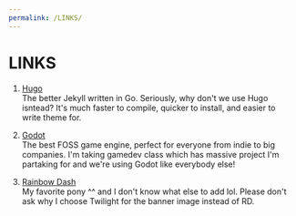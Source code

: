 ```yaml
---
permalink: /LINKS/
---
```


# LINKS

1. [Hugo](https://gohugo.io/)<br>
The better Jekyll written in Go.
Seriously, why don't we use Hugo isntead? It's much faster to compile, quicker to install, and easier to write theme for.

2. [Godot](https://godotengine.org/)<br>
The best FOSS game engine, perfect for everyone from indie to big companies.
I'm taking gamedev class which has massive project I'm partaking for and we're using Godot like everybody else! 

3. [Rainbow Dash](https://mlp.fandom.com/wiki/Rainbow_Dash)<br>
My favorite pony ^^ and I don't know what else to add lol. Please don't ask why I choose Twilight for the banner image instead of RD.


